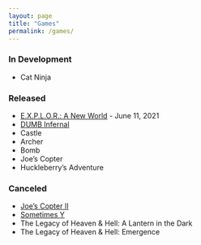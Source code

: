 ```yaml
---
layout: page
title: "Games"
permalink: /games/
---
```

<!-- wp:heading {"level":3} -->
<h3>In Development</h3>
<!-- /wp:heading -->

<!-- wp:list -->
<ul><li>Cat Ninja</li></ul>
<!-- /wp:list -->

<!-- wp:heading {"level":3} -->
<h3>Released</h3>
<!-- /wp:heading -->

<!-- wp:list -->
<ul><li><a rel="noreferrer noopener" href="https://store.steampowered.com/app/1387120/EXPLOR_A_New_World/" target="_blank">E.X.P.L.O.R.: A New World</a> - June 11, 2021</li><li><a rel="noreferrer noopener" href="https://store.steampowered.com/app/1208370/DUMB_Infernal/" target="_blank">DUMB Infernal</a></li><li>Castle</li><li> Archer</li><li> Bomb</li><li> Joe’s Copter</li><li> Huckleberry’s Adventure</li></ul>
<!-- /wp:list -->

<!-- wp:heading {"level":3} -->
<h3>Canceled</h3>
<!-- /wp:heading -->

<!-- wp:list -->
<ul><li> <a href="https://github.com/beemfx/ScrollGIN" target="_blank" rel="noreferrer noopener">Joe’s Copter II</a></li><li> <a href="https://github.com/beemfx/Beem.Media/tree/master/games/Sometimes-Y" target="_blank" rel="noreferrer noopener">Sometimes Y</a></li><li>The Legacy of Heaven &amp; Hell: A Lantern in the Dark</li><li>The Legacy of Heaven &amp; Hell: Emergence</li></ul>
<!-- /wp:list -->
